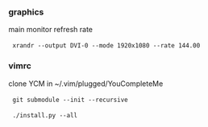 ### graphics
main monitor refresh rate

&nbsp;&nbsp;`xrandr --output DVI-0 --mode 1920x1080 --rate 144.00`

### vimrc
clone YCM in ~/.vim/plugged/YouCompleteMe

&nbsp;&nbsp;`git submodule --init --recursive`

&nbsp;&nbsp;`./install.py --all`
